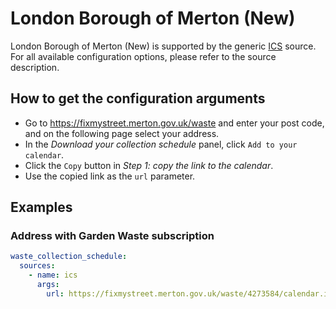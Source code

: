 # London Borough of Merton (New)

London Borough of Merton (New) is supported by the generic [ICS](/doc/source/ics.md) source. For all available configuration options, please refer to the source description.


## How to get the configuration arguments

- Go to <https://fixmystreet.merton.gov.uk/waste> and enter your post code, and on the following page select your address.
- In the _Download your collection schedule_ panel, click `Add to your calendar`.
- Click the `Copy` button in _Step 1: copy the link to the calendar_.
- Use the copied link as the `url` parameter.

## Examples

### Address with Garden Waste subscription

```yaml
waste_collection_schedule:
  sources:
    - name: ics
      args:
        url: https://fixmystreet.merton.gov.uk/waste/4273584/calendar.ics
```
